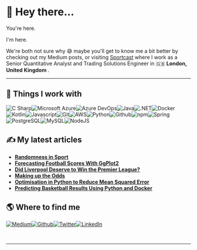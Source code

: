 
<h1>👋 Hey there...</h1>
<p>
   You're here.</p>
<p>I'm here. </p>
<p>
  We're both not sure why 😅 maybe you'll get to know me a bit better by checking out my Medium posts, 
  or visiting <a href="https://www.sportcast.com.au/" target="_blank">Sportcast</a> where I work as a Senior Quantitative Analyst and Trading Solutions Engineer in 🇬🇧 <b>London, United Kingdom </b>.
</p>
<hr/>
<h2>🔧 Things I work with</h2>
<p><img alt="C Sharp" src="https://img.shields.io/badge/-C Sharp-46a2f1?style=flat-square&logo=c sharp&logoColor=white"/><img alt="Microsoft Azure" src="https://img.shields.io/badge/-Microsoft Azure-46a2f1?style=flat-square&logo=microsoft azure&logoColor=white"/><img alt="Azure DevOps" src="https://img.shields.io/badge/-Azure DevOps-4289dd?style=flat-square&logo=azure devops&logoColor=white"/><img alt="Java" src="https://img.shields.io/badge/-Java-3e70c9?style=flat-square&logo=java&logoColor=white"/><img alt=".NET" src="https://img.shields.io/badge/-.NET-3a57b5?style=flat-square&logo=.net&logoColor=white"/><img alt="Docker" src="https://img.shields.io/badge/-Docker-363ea2?style=flat-square&logo=docker&logoColor=white"/><img alt="Kotlin" src="https://img.shields.io/badge/-Kotlin-32248e?style=flat-square&logo=kotlin&logoColor=white"/><img alt="Javascript" src="https://img.shields.io/badge/-Javascript-47197c?style=flat-square&logo=javascript&logoColor=white"/><img alt="Git" src="https://img.shields.io/badge/-Git-67136c?style=flat-square&logo=git&logoColor=white"/><img alt="AWS" src="https://img.shields.io/badge/-AWS-870e5c?style=flat-square&logo=amazon-aws&logoColor=white"/><img alt="Python" src="https://img.shields.io/badge/-Python-a7094c?style=flat-square&logo=python&logoColor=white"/><img alt="Github" src="https://img.shields.io/badge/-Github-c8043c?style=flat-square&logo=github&logoColor=white"/><img alt="npm" src="https://img.shields.io/badge/-npm-d30832?style=flat-square&logo=npm&logoColor=white"/><img alt="Spring" src="https://img.shields.io/badge/-Spring-b72134?style=flat-square&logo=spring&logoColor=white"/><img alt="PostgreSQL" src="https://img.shields.io/badge/-PostgreSQL-9a3a36?style=flat-square&logo=postgresql&logoColor=white"/><img alt="MySQL" src="https://img.shields.io/badge/-MySQL-7d5339?style=flat-square&logo=mysql&logoColor=white"/><img alt="NodeJS" src="https://img.shields.io/badge/-NodeJS-606c3b?style=flat-square&logo=Node.js&logoColor=white"/>
</p>
<h2>✍ My latest articles</h2>
<ul>
  <li><a href="https://towardsdatascience.com/randomness-in-sport-6e60c6132838?source=rss-4d1657156354------2"><b>Randomness in Sport</b></a></li>
  <li><a href="https://towardsdatascience.com/forecasting-football-scores-with-ggplot2-949de7c1cb52?source=rss-4d1657156354------2"><b>Forecasting Football Scores With GgPlot2</b></a></li>
  <li><a href="https://towardsdatascience.com/did-liverpool-deserve-to-win-the-premier-league-eda7a4e1b9ca?source=rss-4d1657156354------2"><b>Did Liverpool Deserve to Win the Premier League?</b></a></li>
  <li><a href="https://towardsdatascience.com/making-up-the-odds-73fbc509ee7f?source=rss-4d1657156354------2"><b>Making up the Odds</b></a></li>
  <li><a href="https://medium.com/analytics-vidhya/solving-our-python-basketball-model-d89edfb83f79?source=rss-4d1657156354------2"><b>Optimisation in Python to Reduce Mean Squared Error</b></a></li>
  <li><a href="https://medium.com/analytics-vidhya/predicting-basketball-results-using-python-and-docker-9630d7c3be56?source=rss-4d1657156354------2"><b>Predicting Basketball Results Using Python and Docker</b></a></li>
</ul>
<h2>🌎 Where to find me</h2>
<p><a href="https://medium.com/@ourandy" target="_blank"><img alt="Medium" src="https://img.shields.io/badge/Medium-%2312100E.svg?&style=for-the-badge&logo=Medium&logoColor=white"/></a><a href="https://github.com/ourandy" target="_blank"><img alt="Github" src="https://img.shields.io/badge/Github-%2312100E.svg?&style=for-the-badge&logo=Github&logoColor=white"/></a><a href="https://twitter.com/_ourandy" target="_blank"><img alt="Twitter" src="https://img.shields.io/badge/Twitter-%231DA1F2.svg?&style=for-the-badge&logo=Twitter&logoColor=white"/></a><a href="https://www.linkedin.com/in/ourandy" target="_blank"><img alt="LinkedIn" src="https://img.shields.io/badge/LinkedIn-%230077B5.svg?&style=for-the-badge&logo=LinkedIn&logoColor=white"/></a>
</p><br/>
<hr/>